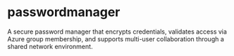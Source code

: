 # passwordmanager
A secure password manager that encrypts credentials, validates access via Azure group membership, and supports multi-user collaboration through a shared network environment.
